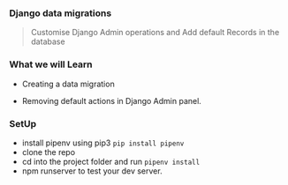 ### Django data migrations

> Customise Django Admin operations and Add default Records in the database

### What we will Learn

* Creating a data migration

* Removing default actions in Django Admin panel.


### SetUp

* install pipenv using pip3 `pip install pipenv`
* clone the repo
* cd into the project folder and run `pipenv install`
* npm runserver to test your dev server.

